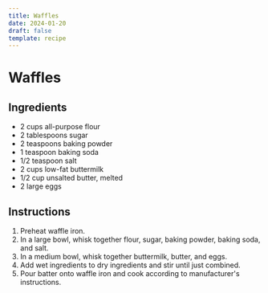 ```yaml
---
title: Waffles
date: 2024-01-20
draft: false
template: recipe
---
```


# Waffles

## Ingredients

* 2 cups all-purpose flour
* 2 tablespoons sugar
* 2 teaspoons baking powder
* 1 teaspoon baking soda
* 1/2 teaspoon salt
* 2 cups low-fat buttermilk
* 1/2 cup unsalted butter, melted
* 2 large eggs

## Instructions

1. Preheat waffle iron.
2. In a large bowl, whisk together flour, sugar, baking powder, baking soda, and salt.
3. In a medium bowl, whisk together buttermilk, butter, and eggs.
4. Add wet ingredients to dry ingredients and stir until just combined.
5. Pour batter onto waffle iron and cook according to manufacturer's instructions.
